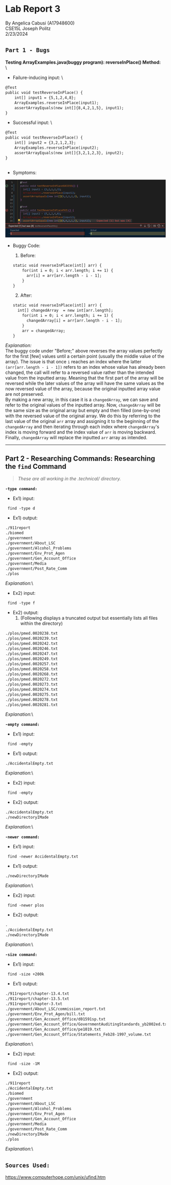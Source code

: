 # Lab Report 3
By Angelica Cabusi (A17948600)\
CSE15L Joseph Politz\
2/23/2024
## `Part 1 - Bugs`
__Testing ArrayExamples.java(buggy program): reverseInPlace() Method:__\
\
* Failure-inducing input:
  \
```
@Test
public void testReverseInPlace() {
    int[] input1 = {5,1,2,4,8};
    ArrayExamples.reverseInPlace(input1);
    assertArrayEquals(new int[]{8,4,2,1,5}, input1);
}
```
* Successful input:
\
```
@Test
public void testReverseInPlace() {
    int[] input2 = {3,2,1,2,3};
    ArrayExamples.reverseInPlace(input2);
    assertArrayEquals(new int[]{3,2,1,2,3}, input2);
}


```
* Symptoms: 

![Image](L3_1.png)

* Buggy Code:
    1. Before:
    ```
    static void reverseInPlace(int[] arr) {
        for(int i = 0; i < arr.length; i += 1) {
          arr[i] = arr[arr.length - i - 1];
        }
    }
    ```
    2. After:

    ```
    static void reverseInPlace(int[] arr) {
      int[] changedArray  = new int[arr.length];
        for(int i = 0; i < arr.length; i += 1) {
          changedArray[i] = arr[arr.length - i - 1];
        }
        arr = changedArray; 
    }
    ```
*Explanation:*\
The buggy code under "Before;" above reverses the array values perfectly for the first [few] values until a certain point (usually the middle value of the array). The issue is that once `i` reaches an index where the latter `(arr[arr.length - i - 1])` refers to an index whose value has already been changed, the call will refer to a reversed value rather than the intended value from the inputted array. Meaning that the first part of the array will be reversed while the later values of the array will have the same values as the now reversed value of the array, because the original inputted array value are not preserved.\
By making a new array, in this case it is a `changedArray`, we can save and refer to the original values of the inputted array. Now, `changedArray` will be the same size as the original array but empty and then filled (one-by-one) with the reversed value of the original array. We do this by referring to the last value of the original `arr` array and assigning it to the beginning of the `changedArray` and then iterating through each index where `changedArray`'s index is moving forward and the index value of `arr` is moving backward. Finally, `changedArray` will replace the inputted `arr` array as intended.

---

## **Part 2 - Researching Commands: Researching the `find` Command**
> *These are all working in the .technical/ directory.*


**`-type command:`**

* Ex1) input:
```
 find -type d
```
* Ex1) output:
```
./911report
./biomed
./government
./government/About_LSC
./government/Alcohol_Problems
./government/Env_Prot_Agen
./government/Gen_Account_Office
./government/Media
./government/Post_Rate_Comm
./plos
```
*Explanation:*\


* Ex2) input:
```
 find -type f
```
* Ex2) output:
    1.  (Following displays a truncated output but essentially lists all files within the directory)
```
./plos/pmed.0020238.txt
./plos/pmed.0020239.txt
./plos/pmed.0020242.txt
./plos/pmed.0020246.txt
./plos/pmed.0020247.txt
./plos/pmed.0020249.txt
./plos/pmed.0020257.txt
./plos/pmed.0020258.txt
./plos/pmed.0020268.txt
./plos/pmed.0020272.txt
./plos/pmed.0020273.txt
./plos/pmed.0020274.txt
./plos/pmed.0020275.txt
./plos/pmed.0020278.txt
./plos/pmed.0020281.txt
```
*Explanation:*\



**`-empty command:`**
* Ex1) input:
```
 find -empty
```
* Ex1) output:
```
./AccidentalEmpty.txt
```

*Explanation:*\

* Ex2) input:
```
 find -empty
```
* Ex2) output:
```
./AccidentalEmpty.txt
./newDirectoryIMade
```

*Explanation:*\


**`-newer command:`**
* Ex1) input:
```
 find -newer AccidentalEmpty.txt
```
* Ex1) output:
```
./newDirectoryIMade
```

*Explanation:*\

* Ex2) input:
```
 find -newer plos
```
* Ex2) output:
```
.
./AccidentalEmpty.txt
./newDirectoryIMade
```

*Explanation:*\



**`-size command:`**
* Ex1) input:
```
 find -size +200k
```
* Ex1) output:
```
./911report/chapter-13.4.txt
./911report/chapter-13.5.txt
./911report/chapter-3.txt
./government/About_LSC/commission_report.txt
./government/Env_Prot_Agen/bill.txt
./government/Gen_Account_Office/d01591sp.txt
./government/Gen_Account_Office/GovernmentAuditingStandards_yb2002ed.txt      
./government/Gen_Account_Office/pe1019.txt
./government/Gen_Account_Office/Statements_Feb28-1997_volume.txt
```

*Explanation:*\

* Ex2) input:
```
 find -size -1M
```
* Ex2) output:
```
./911report
./AccidentalEmpty.txt
./biomed
./government
./government/About_LSC
./government/Alcohol_Problems
./government/Env_Prot_Agen
./government/Gen_Account_Office
./government/Media
./government/Post_Rate_Comm
./newDirectoryIMade
./plos
```

*Explanation:*\


## `Sources Used:`
https://www.computerhope.com/unix/ufind.htm
